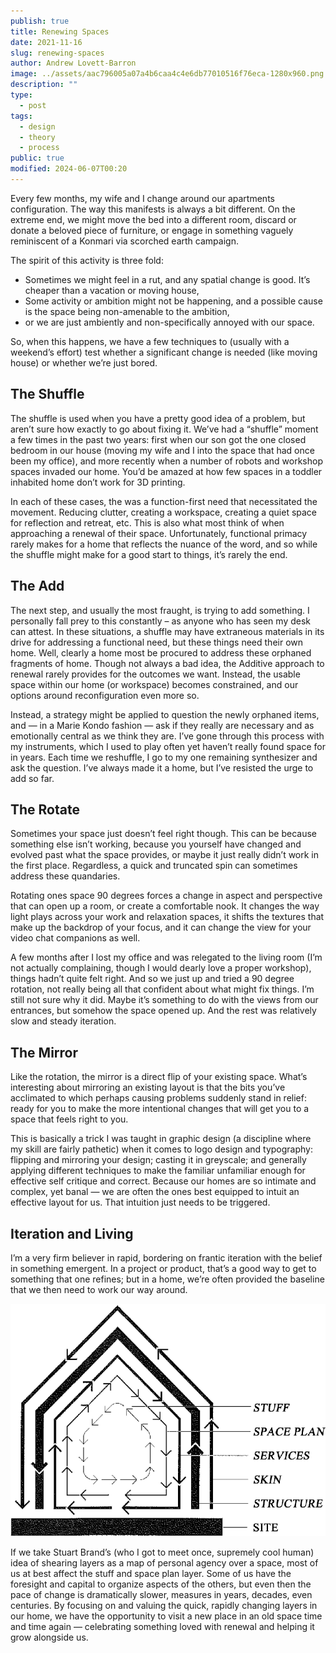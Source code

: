 ```yaml
---
publish: true
title: Renewing Spaces
date: 2021-11-16
slug: renewing-spaces
author: Andrew Lovett-Barron
image: ../assets/aac796005a07a4b6caa4c4e6db77010516f76eca-1280x960.png
description: ""
type:
  - post
tags:
  - design
  - theory
  - process
public: true
modified: 2024-06-07T00:20
---
```


Every few months, my wife and I change around our apartments configuration. The way this manifests is always a bit different. On the extreme end, we might move the bed into a different room, discard or donate a beloved piece of furniture, or engage in something vaguely reminiscent of a Konmari via scorched earth campaign.

The spirit of this activity is three fold:

- Sometimes we might feel in a rut, and any spatial change is good. It’s cheaper than a vacation or moving house,
- Some activity or ambition might not be happening, and a possible cause is the space being non-amenable to the ambition,
- or we are just ambiently and non-specifically annoyed with our space.

So, when this happens, we have a few techniques to (usually with a weekend’s effort) test whether a significant change is needed (like moving house) or whether we’re just bored.

## **The Shuffle**

The shuffle is used when you have a pretty good idea of a problem, but aren’t sure how exactly to go about fixing it. We’ve had a “shuffle” moment a few times in the past two years: first when our son got the one closed bedroom in our house (moving my wife and I into the space that had once been my office), and more recently when a number of robots and workshop spaces invaded our home. You’d be amazed at how few spaces in a toddler inhabited home don’t work for 3D printing.

In each of these cases, the was a function-first need that necessitated the movement. Reducing clutter, creating a workspace, creating a quiet space for reflection and retreat, etc. This is also what most think of when approaching a renewal of their space. Unfortunately, functional primacy rarely makes for a home that reflects the nuance of the word, and so while the shuffle might make for a good start to things, it’s rarely the end.

## **The Add**

The next step, and usually the most fraught, is trying to add something. I personally fall prey to this constantly – as anyone who has seen my desk can attest. In these situations, a shuffle may have extraneous materials in its drive for addressing a functional need, but these things need their own home. Well, clearly a home most be procured to address these orphaned fragments of home. Though not always a bad idea, the Additive approach to renewal rarely provides for the outcomes we want. Instead, the usable space within our home (or workspace) becomes constrained, and our options around reconfiguration even more so.

Instead, a strategy might be applied to question the newly orphaned items, and — in a Marie Kondo fashion — ask if they really are necessary and as emotionally central as we think they are. I’ve gone through this process with my instruments, which I used to play often yet haven’t really found space for in years. Each time we reshuffle, I go to my one remaining synthesizer and ask the question. I’ve always made it a home, but I’ve resisted the urge to add so far.

## **The Rotate**

Sometimes your space just doesn’t feel right though. This can be because something else isn’t working, because you yourself have changed and evolved past what the space provides, or maybe it just really didn’t work in the first place. Regardless, a quick and truncated spin can sometimes address these quandaries.

Rotating ones space 90 degrees forces a change in aspect and perspective that can open up a room, or create a comfortable nook. It changes the way light plays across your work and relaxation spaces, it shifts the textures that make up the backdrop of your focus, and it can change the view for your video chat companions as well.

A few months after I lost my office and was relegated to the living room (I’m not actually complaining, though I would dearly love a proper workshop), things hadn’t quite felt right. And so we just up and tried a 90 degree rotation, not really being all that confident about what might fix things. I’m still not sure why it did. Maybe it’s something to do with the views from our entrances, but somehow the space opened up. And the rest was relatively slow and steady iteration.

## **The Mirror**

Like the rotation, the mirror is a direct flip of your existing space. What’s interesting about mirroring an existing layout is that the bits you’ve acclimated to which perhaps causing problems suddenly stand in relief: ready for you to make the more intentional changes that will get you to a space that feels right to you.

This is basically a trick I was taught in graphic design (a discipline where my skill are fairly pathetic) when it comes to logo design and typography: flipping and mirroring your design; casting it in greyscale; and generally applying different techniques to make the familiar unfamiliar enough for effective self critique and correct. Because our homes are so intimate and complex, yet banal — we are often the ones best equipped to intuit an effective layout for us. That intuition just needs to be triggered.

## **Iteration and Living**

I’m a very firm believer in rapid, bordering on frantic iteration with the belief in something emergent. In a project or product, that’s a good way to get to something that one refines; but in a home, we’re often provided the baseline that we then need to work our way around.

![](../_assets/4e97abc2c8342ee0f7b63320e6cb92b4dd12ef10-739x546.png)

If we take Stuart Brand’s (who I got to meet once, supremely cool human) idea of shearing layers as a map of personal agency over a space, most of us at best affect the stuff and space plan layer. Some of us have the foresight and capital to organize aspects of the others, but even then the pace of change is dramatically slower, measures in years, decades, even centuries. By focusing on and valuing the quick, rapidly changing layers in our home, we have the opportunity to visit a new place in an old space time and time again — celebrating something loved with renewal and helping it grow alongside us.
